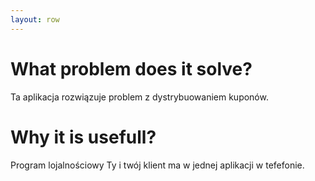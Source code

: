 ```yaml
---
layout: row
---
```

# What problem does it solve?
Ta aplikacja rozwiązuje problem z dystrybuowaniem kuponów.

# Why it is usefull?
Program lojalnościowy Ty i twój klient ma w jednej aplikacji w tefefonie.

